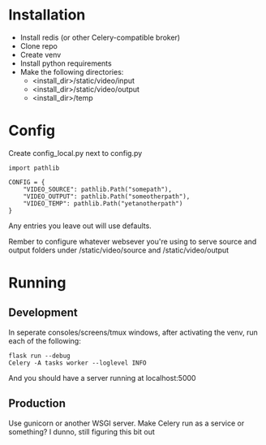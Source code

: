 # Installation
- Install redis (or other Celery-compatible broker)
- Clone repo
- Create venv
- Install python requirements
- Make the following directories:
  - <install_dir>/static/video/input
  - <install_dir>/static/video/output
  - <install_dir>/temp

# Config
Create config_local.py next to config.py

    import pathlib

    CONFIG = {
        "VIDEO_SOURCE": pathlib.Path("somepath"),
        "VIDEO_OUTPUT": pathlib.Path("someotherpath"),
        "VIDEO_TEMP": pathlib.Path("yetanotherpath")
    }

Any entries you leave out will use defaults.

Rember to configure whatever websever you're using to serve source and output folders under /static/video/source and /static/video/output

# Running
## Development
In seperate consoles/screens/tmux windows, after activating the venv, run each of the following:

    flask run --debug
    Celery -A tasks worker --loglevel INFO

And you should have a server running at localhost:5000

## Production
Use gunicorn or another WSGI server. Make Celery run as a service or something? I dunno, still figuring this bit out